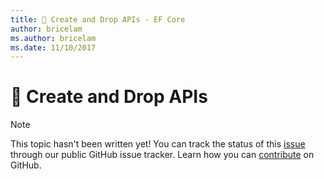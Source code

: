```yaml
---
title: 🔧 Create and Drop APIs - EF Core
author: bricelam
ms.author: bricelam
ms.date: 11/10/2017
---
```

# 🔧 Create and Drop APIs

> [!NOTE]
> This topic hasn't been written yet! You can track the status of this [issue][1] through our public GitHub issue
> tracker. Learn how you can [contribute][2] on GitHub.


  [1]: https://github.com/aspnet/EntityFramework.Docs/issues/549
  [2]: https://github.com/aspnet/EntityFramework.Docs/blob/master/CONTRIBUTING.md

